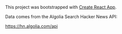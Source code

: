 This project was bootstrapped with [Create React App](https://github.com/facebookincubator/create-react-app).

Data comes from the Algolia Search Hacker News API:

https://hn.algolia.com/api
